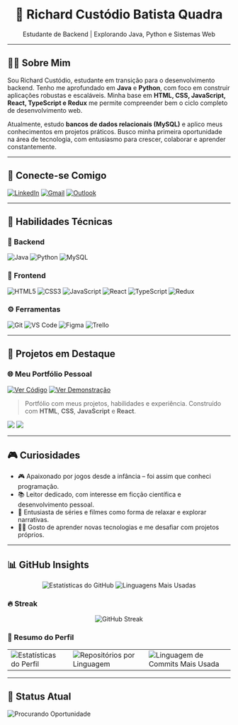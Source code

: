 <!-- Profile Header -->
<h1 align="center">🚀 Richard Custódio Batista Quadra</h1>
<p align="center">Estudante de Backend | Explorando Java, Python e Sistemas Web</p>

---

## 👨‍💻 Sobre Mim

Sou Richard Custódio, estudante em transição para o desenvolvimento backend. Tenho me aprofundado em **Java** e **Python**, com foco em construir aplicações robustas e escaláveis. Minha base em **HTML, CSS, JavaScript, React, TypeScript e Redux** me permite compreender bem o ciclo completo de desenvolvimento web.

Atualmente, estudo **bancos de dados relacionais (MySQL)** e aplico meus conhecimentos em projetos práticos. Busco minha primeira oportunidade na área de tecnologia, com entusiasmo para crescer, colaborar e aprender constantemente.

---

## 🔗 Conecte-se Comigo

[![LinkedIn](https://img.shields.io/badge/LinkedIn-0077B5?style=for-the-badge&logo=linkedin&logoColor=white)](https://www.linkedin.com/in/richard-custodio-batista-quadra-279391312/)
[![Gmail](https://img.shields.io/badge/Gmail-D14836?style=for-the-badge&logo=gmail&logoColor=white)](mailto:rc.custodio078@gmail.com)
[![Outlook](https://img.shields.io/badge/Outlook-0078D4?style=for-the-badge&logo=microsoft-outlook&logoColor=white)](mailto:rc.custodio@outlook.com)

---

## 🧠 Habilidades Técnicas

### 🔧 Backend
![Java](https://img.shields.io/badge/Java-Em%20aprendizado-red?style=for-the-badge&logo=java&logoColor=white)
![Python](https://img.shields.io/badge/Python-Básico-blue?style=for-the-badge&logo=python&logoColor=white)
![MySQL](https://img.shields.io/badge/MySQL-Básico-blueviolet?style=for-the-badge&logo=mysql&logoColor=white)

### 🎨 Frontend
![HTML5](https://img.shields.io/badge/HTML5-Básico-orange?style=for-the-badge&logo=html5&logoColor=white)
![CSS3](https://img.shields.io/badge/CSS3-Básico-blue?style=for-the-badge&logo=css3&logoColor=white)
![JavaScript](https://img.shields.io/badge/JavaScript-Básico-yellow?style=for-the-badge&logo=javascript&logoColor=black)
![React](https://img.shields.io/badge/React-Básico-61DAFB?style=for-the-badge&logo=react&logoColor=black)
![TypeScript](https://img.shields.io/badge/TypeScript-Aprendendo-blue?style=for-the-badge&logo=typescript&logoColor=white)
![Redux](https://img.shields.io/badge/Redux-Aprendendo-764ABC?style=for-the-badge&logo=redux&logoColor=white)

### ⚙️ Ferramentas
![Git](https://img.shields.io/badge/Git-Básico-F05032?style=for-the-badge&logo=git&logoColor=white)
![VS Code](https://img.shields.io/badge/VS%20Code-007ACC?style=for-the-badge&logo=visual-studio-code&logoColor=white)
![Figma](https://img.shields.io/badge/Figma-F24E1E?style=for-the-badge&logo=figma&logoColor=white)
![Trello](https://img.shields.io/badge/Trello-0052CC?style=for-the-badge&logo=trello&logoColor=white)

---

## 💼 Projetos em Destaque

### 🌐 Meu Portfólio Pessoal
[![Ver Código](https://img.shields.io/badge/Ver%20Código-blue?style=for-the-badge&logo=github)](https://github.com/richardcustodio/Portfolio-)
[![Ver Demonstração](https://img.shields.io/badge/Ver%20Demonstração-green?style=for-the-badge&logo=web)](https://portfolio-neon-one-77.vercel.app/)

> Portfólio com meus projetos, habilidades e experiência. Construído com **HTML**, **CSS**, **JavaScript** e **React**.

<p align="left">
  <img src="https://img.shields.io/badge/React-61DAFB?style=for-the-badge&logo=react&logoColor=black" />
  <img src="https://img.shields.io/badge/Vite-B73BFE?style=for-the-badge&logo=vite&logoColor=white" />
</p>

---

## 🎮 Curiosidades

- 🎮 Apaixonado por jogos desde a infância – foi assim que conheci programação.  
- 📚 Leitor dedicado, com interesse em ficção científica e desenvolvimento pessoal.  
- 🎥 Entusiasta de séries e filmes como forma de relaxar e explorar narrativas.  
- 🧙‍♂️ Gosto de aprender novas tecnologias e me desafiar com projetos próprios.

---

## 📊 GitHub Insights

<div align="center">
  <img src="https://github-readme-stats.vercel.app/api?username=richardcustodio&show_icons=true&theme=dark&locale=pt-br" alt="Estatísticas do GitHub" />
  <img src="https://github-readme-stats.vercel.app/api/top-langs/?username=richardcustodio&layout=compact&theme=dark" alt="Linguagens Mais Usadas" />
</div>

### 🔥 Streak

<div align="center">
  <img src="https://streak-stats.demolab.com?user=richardcustodio&theme=dark&hide_border=true" alt="GitHub Streak" />
</div>

### 🧾 Resumo do Perfil

<div align="center">
  <table>
    <tr>
      <td>
        <img src="http://github-profile-summary-cards.vercel.app/api/cards/stats?username=richardcustodio&theme=dark" alt="Estatísticas do Perfil" />
      </td>
      <td>
        <img src="http://github-profile-summary-cards.vercel.app/api/cards/repos-per-language?username=richardcustodio&hide=Html&theme=dark" alt="Repositórios por Linguagem" />
      </td>
      <td>
        <img src="http://github-profile-summary-cards.vercel.app/api/cards/most-commit-language?username=richardcustodio&theme=dark" alt="Linguagem de Commits Mais Usada" />
      </td>
    </tr>
  </table>
</div>

---

## 🧭 Status Atual

![Procurando Oportunidade](https://img.shields.io/badge/Procurando-Oportunidade-red?style=for-the-badge&logo=github)
